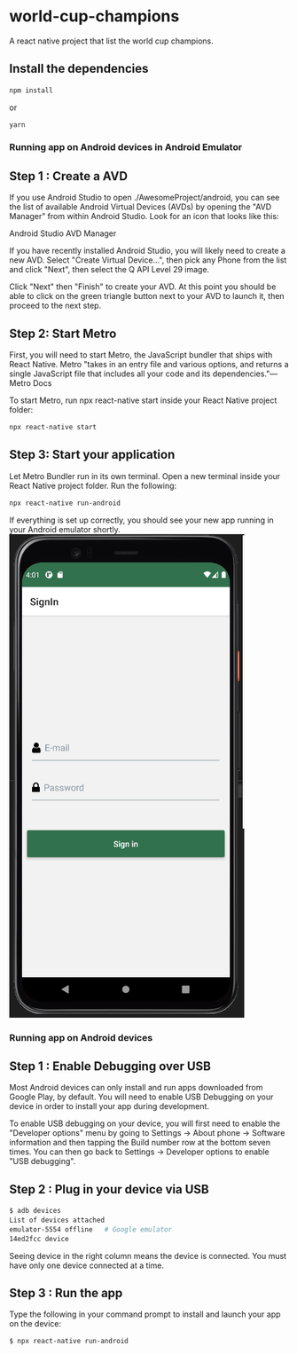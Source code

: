 # world-cup-champions
A react native project that list the world cup champions.


## Install the dependencies
```bash
npm install
```
or
```bash
yarn
```

### Running app on Android devices in Android Emulator
## Step 1 : Create a AVD
If you use Android Studio to open ./AwesomeProject/android, you can see the list of available Android Virtual Devices (AVDs) by opening the "AVD Manager" from within Android Studio. Look for an icon that looks like this:

Android Studio AVD Manager

If you have recently installed Android Studio, you will likely need to create a new AVD. Select "Create Virtual Device...", then pick any Phone from the list and click "Next", then select the Q API Level 29 image.

Click "Next" then "Finish" to create your AVD. At this point you should be able to click on the green triangle button next to your AVD to launch it, then proceed to the next step.

## Step 2: Start Metro
First, you will need to start Metro, the JavaScript bundler that ships with React Native. Metro "takes in an entry file and various options, and returns a single JavaScript file that includes all your code and its dependencies."—Metro Docs

To start Metro, run npx react-native start inside your React Native project folder:

```bash
npx react-native start
```
## Step 3: Start your application
Let Metro Bundler run in its own terminal. Open a new terminal inside your React Native project folder. Run the following:
```bash
npx react-native run-android
```
If everything is set up correctly, you should see your new app running in your Android emulator shortly.
<img src="https://raw.githubusercontent.com/waldenermonteiro/world-cup-champions/dev/device-readme.png" />

### Running app on Android devices
## Step 1 : Enable Debugging over USB
Most Android devices can only install and run apps downloaded from Google Play, by default. You will need to enable USB Debugging on your device in order to install your app during development.

To enable USB debugging on your device, you will first need to enable the "Developer options" menu by going to Settings → About phone → Software information and then tapping the Build number row at the bottom seven times. You can then go back to Settings → Developer options to enable "USB debugging".
## Step 2 : Plug in your device via USB

```bash
$ adb devices
List of devices attached
emulator-5554 offline   # Google emulator
14ed2fcc device
```
Seeing device in the right column means the device is connected. You must have only one device connected at a time.

## Step 3 : Run the app

Type the following in your command prompt to install and launch your app on the device:
```bash
$ npx react-native run-android
```
